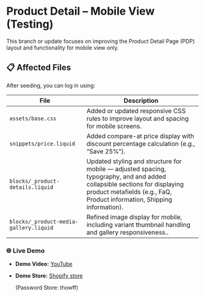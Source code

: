 # Product Detail – Mobile View (Testing)

This branch or update focuses on improving the Product Detail Page (PDP) layout and functionality for mobile view only.

## 📋 Affected Files
After seeding, you can log in using:

| File   | Description                    |
|--------|--------------------------|
| `assets/base.css`        | Added or updated responsive CSS rules to improve layout and spacing for mobile screens.      |
| `snippets/price.liquid`  | Added compare-at price display with discount percentage calculation (e.g., “Save 25%”).|
| `blocks/_product-details.liquid`  | Updated styling and structure for mobile — adjusted spacing, typography, and and added collapsible sections for displaying product metafields (e.g., FaQ, Product information, Shipping information).|
| `blocks/_product-media-gallery.liquid`  | Refined image display for mobile, including variant thumbnail handling and gallery responsiveness..|


### 🌐 Live Demo

- **Demo Video:** [YouTube](https://youtu.be/RhUKkuAWheY)
- **Demo Store:** [Shopify store](https://apex-store-testing.myshopify.com/products/bambam-heavyweight-tee)
 
  (Password Store: thowff)
